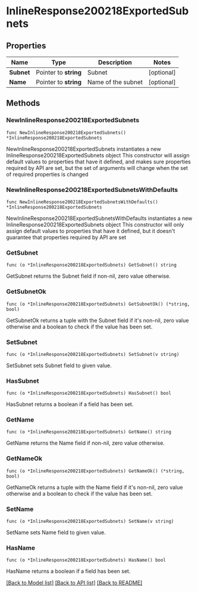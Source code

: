 # InlineResponse200218ExportedSubnets

## Properties

Name | Type | Description | Notes
------------ | ------------- | ------------- | -------------
**Subnet** | Pointer to **string** | Subnet | [optional] 
**Name** | Pointer to **string** | Name of the subnet | [optional] 

## Methods

### NewInlineResponse200218ExportedSubnets

`func NewInlineResponse200218ExportedSubnets() *InlineResponse200218ExportedSubnets`

NewInlineResponse200218ExportedSubnets instantiates a new InlineResponse200218ExportedSubnets object
This constructor will assign default values to properties that have it defined,
and makes sure properties required by API are set, but the set of arguments
will change when the set of required properties is changed

### NewInlineResponse200218ExportedSubnetsWithDefaults

`func NewInlineResponse200218ExportedSubnetsWithDefaults() *InlineResponse200218ExportedSubnets`

NewInlineResponse200218ExportedSubnetsWithDefaults instantiates a new InlineResponse200218ExportedSubnets object
This constructor will only assign default values to properties that have it defined,
but it doesn't guarantee that properties required by API are set

### GetSubnet

`func (o *InlineResponse200218ExportedSubnets) GetSubnet() string`

GetSubnet returns the Subnet field if non-nil, zero value otherwise.

### GetSubnetOk

`func (o *InlineResponse200218ExportedSubnets) GetSubnetOk() (*string, bool)`

GetSubnetOk returns a tuple with the Subnet field if it's non-nil, zero value otherwise
and a boolean to check if the value has been set.

### SetSubnet

`func (o *InlineResponse200218ExportedSubnets) SetSubnet(v string)`

SetSubnet sets Subnet field to given value.

### HasSubnet

`func (o *InlineResponse200218ExportedSubnets) HasSubnet() bool`

HasSubnet returns a boolean if a field has been set.

### GetName

`func (o *InlineResponse200218ExportedSubnets) GetName() string`

GetName returns the Name field if non-nil, zero value otherwise.

### GetNameOk

`func (o *InlineResponse200218ExportedSubnets) GetNameOk() (*string, bool)`

GetNameOk returns a tuple with the Name field if it's non-nil, zero value otherwise
and a boolean to check if the value has been set.

### SetName

`func (o *InlineResponse200218ExportedSubnets) SetName(v string)`

SetName sets Name field to given value.

### HasName

`func (o *InlineResponse200218ExportedSubnets) HasName() bool`

HasName returns a boolean if a field has been set.


[[Back to Model list]](../README.md#documentation-for-models) [[Back to API list]](../README.md#documentation-for-api-endpoints) [[Back to README]](../README.md)


